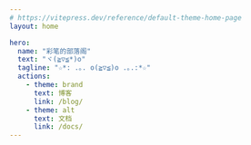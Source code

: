 ```yaml
---
# https://vitepress.dev/reference/default-theme-home-page
layout: home

hero:
  name: "彩笔的部落阁"
  text: "ヾ(≧▽≦*)o"
  tagline: "☆*: .｡. o(≧▽≦)o .｡.:*☆"
  actions:
    - theme: brand
      text: 博客
      link: /blog/
    - theme: alt
      text: 文档
      link: /docs/
---
```


